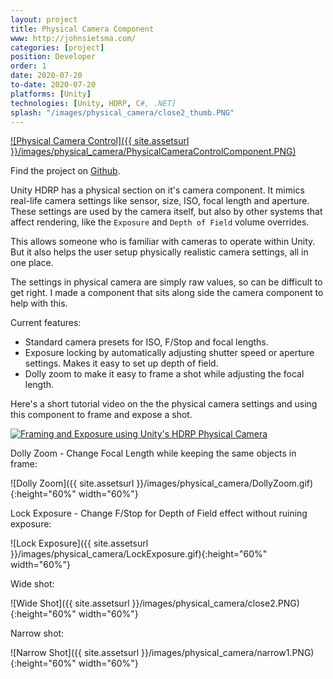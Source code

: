 ```yaml
---
layout: project
title: Physical Camera Component
www: http://johnsietsma.com/
categories: [project]
position: Developer
order: 1
date: 2020-07-20
to-date: 2020-07-20
platforms: [Unity]
technologies: [Unity, HDRP, C#, .NET]
splash: "/images/physical_camera/close2_thumb.PNG"
---
```


[![Physical Camera Control]({{ site.assetsurl }}/images/physical_camera/PhysicalCameraControlComponent.PNG)](https://github.com/johnsietsma/PhysicalCameraControl)

Find the project on [Github](https://github.com/johnsietsma/PhysicalCameraControl).

Unity HDRP has a physical section on it's camera component. It mimics real-life camera settings like sensor, size, ISO, focal length and aperture. These settings are used by the camera itself, but also by other systems that affect rendering, like the `Exposure` and `Depth of Field` volume overrides.

This allows someone who is familiar with cameras to operate within Unity. But it also helps the user setup physically realistic camera settings, all in one place.

The settings in physical camera are simply raw values, so can be difficult to get right. I made a component that sits along side the camera component to help with this.

Current features:

* Standard camera presets for ISO, F/Stop and focal lengths.
* Exposure locking by automatically adjusting shutter speed or aperture settings. Makes it easy to set up depth of field.
* Dolly zoom to make it easy to frame a shot while adjusting the focal length.

Here's a short tutorial video on the the physical camera settings and using this component to frame and expose a shot.

[![Framing and Exposure using Unity's HDRP Physical Camera](https://img.youtube.com/vi/loddo4XcYng/0.jpg)](https://youtu.be/loddo4XcYng)

Dolly Zoom - Change Focal Length while keeping the same objects in frame:

![Dolly Zoom]({{ site.assetsurl }}/images/physical_camera/DollyZoom.gif){:height="60%" width="60%"}

Lock Exposure - Change F/Stop for Depth of Field effect without ruining exposure:

![Lock Exposure]({{ site.assetsurl }}/images/physical_camera/LockExposure.gif){:height="60%" width="60%"}

Wide shot:

![Wide Shot]({{ site.assetsurl }}/images/physical_camera/close2.PNG){:height="60%" width="60%"}

Narrow shot:

![Narrow Shot]({{ site.assetsurl }}/images/physical_camera/narrow1.PNG){:height="60%" width="60%"}

